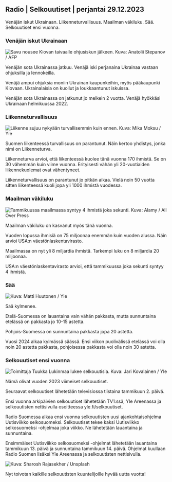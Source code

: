 ## Radio \| Selkouutiset \| perjantai 29.12.2023

Venäjän iskut Ukrainaan. Liikenneturvallisuus. Maailman väkiluku. Sää. Selkouutiset ensi vuonna.

### Venäjän iskut Ukrainaan

![Savu nousee Kiovan taivaalle ohjusiskun jälkeen. Kuva: Anatolii Stepanov / AFP](https://images.cdn.yle.fi/image/upload/c_crop,h_2875,w_5112,x_7,y_605/ar_1.7777777777777777,c_fill,g_faces,h_675,w_1200/dpr_1.0/q_auto:eco/f_auto/fl_lossy/v1703847959/39-1221424658ea55515bae)

Venäjän sota Ukrainassa jatkuu. Venäjä iski perjanaina Ukrainaa vastaan ohjuksilla ja lennokeilla.

Venäjä ampui ohjuksia moniin Ukrainan kaupunkeihin, myös pääkaupunki Kiovaan. Ukrainalaisia on kuollut ja loukkaantunut iskuissa.

Venäjän sota Ukrainassa on jatkunut jo melkein 2 vuotta. Venäjä hyökkäsi Ukrainaan helmikuussa 2022.

### Liikenneturvallisuus

![Liikenne sujuu nykyään turvallisemmin kuin ennen. Kuva: Mika Moksu / Yle](https://images.cdn.yle.fi/image/upload/c_crop,h_2265,w_4028,x_0,y_675/ar_1.7777777777777777,c_fill,g_faces,h_675,w_1200/dpr_1.0/q_auto:eco/f_auto/fl_lossy/v1703241572/39-121973965855494a1499)

Suomen liikenteessä turvallisuus on parantunut. Näin kertoo yhdistys, jonka nimi on Liikenneturva.

Liikenneturva arvioi, että liikenteessä kuolee tänä vuonna 170 ihmistä. Se on 30 vähemmän kuin viime vuonna. Erityisesti vähän yli 20-vuotiaiden liikennekuolemat ovat vähentyneet.

Liikenneturvallisuus on parantunut jo pitkän aikaa. Vielä noin 50 vuotta sitten liikenteessä kuoli jopa yli 1000 ihmistä vuodessa.

### Maailman väkiluku

![Tammikuussa maailmassa syntyy 4 ihmistä joka sekunti. Kuva: Alamy / All Over Press](https://images.cdn.yle.fi/image/upload/c_crop,h_2285,w_4063,x_0,y_425/ar_1.7777777777777777,c_fill,g_faces,h_675,w_1200/dpr_1.0/q_auto:eco/f_auto/fl_lossy/v1631857516/39-78934860614ca07066a)

Maailman väkiluku on kasvanut myös tänä vuonna.

Vuoden lopussa ihmisiä on 75 miljoonaa enemmän kuin vuoden alussa. Näin arvioi USA:n väestönlaskentavirasto.

Maailmassa on nyt yli 8 miljardia ihmistä. Tarkempi luku on 8 miljardia 20 miljoonaa.

USA:n väestönlaskentavirasto arvioi, että tammikuussa joka sekunti syntyy 4 ihmistä.

### Sää

![ Kuva: Matti Huutonen / Yle](https://images.cdn.yle.fi/image/upload/c_crop,h_1080,w_1919,x_0,y_0/ar_1.7777777777777777,c_fill,g_faces,h_675,w_1200/dpr_1.0/q_auto:eco/f_auto/fl_lossy/v1703855678/39-1221533658ec61b09a7d)

Sää kylmenee.

Etelä-Suomessa on lauantaina vain vähän pakkasta, mutta sunnuntaina etelässä on pakkasta jo 10-15 astetta.

Pohjois-Suomessa on sunnuntaina pakkasta jopa 20 astetta.

Vuosi 2024 alkaa kylmässä säässä. Ensi viikon puolivälissä etelässä voi olla noin 20 astetta pakkasta, pohjoisessa pakkasta voi olla noin 30 astetta.

### Selkouutiset ensi vuonna

![Toimittaja Tuukka Lukinmaa lukee selkouutisia. Kuva: Jari Kovalainen / Yle](https://images.cdn.yle.fi/image/upload/c_crop,h_3375,w_6000,x_0,y_500/ar_1.7777777777777777,c_fill,g_faces,h_675,w_1200/dpr_1.0/q_auto:eco/f_auto/fl_lossy/v1702453190/39-121464765795f1987360)

Nämä olivat vuoden 2023 viimeiset selkouutiset.

Seuraavat selkouutiset lähetetään televisiossa tiistaina tammikuun 2. päivä.

Ensi vuonna arkipäivien selkouutiset lähetetään TV1:ssä, Yle Areenassa ja selkouutisten nettisivulla osoitteessa yle.fi/selkouutiset.

Radio Suomessa alkaa ensi vuonna selkouutisten uusi ajankohtaisohjelma Uutisviikko selkosuomeksi. Selkouutiset tekee kaksi Uutisviikko selkosuomeksi -ohjelmaa joka viikko. Ne lähetetään lauantaina ja sunnuntaina.

Ensimmäiset Uutisviikko selkosuomeksi -ohjelmat lähetetään lauantaina tammikuun 13. päivä ja sunnuntaina tammikuun 14. päivä. Ohjelmat kuullaan Radio Suomen lisäksi Yle Areenassa ja selkouutisten nettisivulla.

![ Kuva: Sharosh Rajasekher / Unsplash](https://images.cdn.yle.fi/image/upload/c_crop,h_3375,w_6000,x_0,y_175/ar_1.7777777777777777,c_fill,g_faces,h_675,w_1200/dpr_1.0/q_auto:eco/f_auto/fl_lossy/v1672296040/39-105331563aafba278b68)

Nyt toivotan kaikille selkouutisten kuuntelijoille hyvää uutta vuotta!
